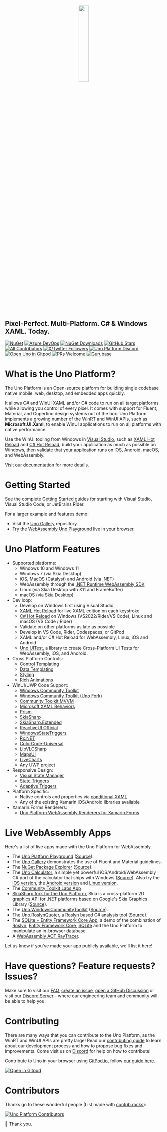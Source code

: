 ﻿<h1 align=center>
 <img align=center width="25%" src="https://raw.githubusercontent.com/unoplatform/styleguide/master/logo/uno-platform-logo-with-text.png" />
</h1>


## **Pixel-Perfect. Multi-Platform. C# & Windows XAML. Today.**

[![NuGet](https://img.shields.io/nuget/v/uno.sdk.svg?style=flat&color=159bff)](https://www.nuget.org/packages/uno.sdk/)
[![Azure DevOps](https://img.shields.io/azure-devops/build/uno-platform/1dd81cbd-cb35-41de-a570-b0df3571a196/5/master?label=master)](https://uno-platform.visualstudio.com/Uno%20Platform/_build?definitionId=5)
[![NuGet Downloads](https://img.shields.io/nuget/dt/uno.winui.svg?style=flat&color=7a67f8)](https://www.nuget.org/packages/uno.winui)
[![GitHub Stars](https://img.shields.io/github/stars/unoplatform/uno?style=flat&color=7a67f8)](https://github.com/unoplatform/uno/stargazers/)
[![All Contributors](https://img.shields.io/github/contributors/unoplatform/uno.svg?style=flat&color=7a67f8)](https://GitHub.com/unoplatform/uno/graphs/contributors)
[![X/Twitter Followers](https://img.shields.io/twitter/follow/unoplatform?label=follow%20%40unoplatform&style=flat&color=f85977&logo=x)](https://x.com/unoplatform)
[![Uno Platform Discord](https://img.shields.io/discord/1182775715242967050?label=Discord&color=f85977)](https://platform.uno/discord)
[![Open Uno in Gitpod](https://img.shields.io/badge/gitpod-setup%20automated-159bff?logo=gitpod&style=flat)](https://gitpod.io/#https://github.com/unoplatform/uno)
[![PRs Welcome](https://img.shields.io/badge/PRs-Welcome-brightgreen.svg?style=flat)](https://github.com/unoplatform/uno/blob/master/CONTRIBUTING.md)
[![Gurubase](https://img.shields.io/badge/Gurubase-Ask%20Uno%20Platform%20Guru-006BFF?style=flat)](https://gurubase.io/g/uno-platform)

# What is the Uno Platform?
The Uno Platform is an Open-source platform for building single codebase native mobile, web, desktop, and embedded apps quickly.

It allows C# and WinUI XAML and/or C# code to run on all target platforms while allowing you control of every pixel. It comes with support for Fluent, Material, and Cupertino design systems out of the box. Uno Platform implements a growing number of the WinRT and WinUI APIs, such as **Microsoft.UI.Xaml**, to enable WinUI applications to run on all platforms with native performance. 

Use the WinUI tooling from Windows in [Visual Studio](https://www.visualstudio.com/), such as [XAML Hot Reload](https://learn.microsoft.com/visualstudio/xaml-tools/xaml-hot-reload?view=vs-2019) and [C# Hot Reload](https://learn.microsoft.com/visualstudio/debugger/hot-reload), build your application as much as possible on Windows, then validate that your application runs on iOS, Android, macOS, and WebAssembly.

Visit [our documentation](doc/articles/intro.md) for more details.

# Getting Started

See the complete [Getting Started](https://platform.uno/docs/articles/get-started.html) guides for starting with Visual Studio, Visual Studio Code, or JetBrains Rider.

For a larger example and features demo:
* Visit the [Uno Gallery](https://github.com/unoplatform/uno.gallery) repository.
* Try the [WebAssembly Uno Playground](https://playground.platform.uno) live in your browser.

# Uno Platform Features
* Supported platforms:
    * Windows 10 and Windows 11
    * Windows 7 (via Skia Desktop)
    * iOS, MacOS (Catalyst) and Android (via [.NET](https://dotnet.microsoft.com/))
    * WebAssembly through the [.NET Runtime WebAssembly SDK](https://github.com/dotnet/runtime/tree/main/src/mono/wasm)
    * Linux (via Skia Desktop with X11 and FrameBuffer)
    * macOS (via Skia Desktop)
* Dev loop:
    * Develop on Windows first using Visual Studio
    * [XAML Hot Reload](https://blogs.msdn.microsoft.com/visualstudio/2016/04/06/ui-development-made-easier-with-xaml-edit-continue/) for live XAML edition on each keystroke
    * [C# Hot Reload](https://learn.microsoft.com/visualstudio/debugger/hot-reload) on Windows (VS2022/Rider/VS Code), Linux and macOS (VS Code / Rider)
    * Validate on other platforms as late as possible
    * Develop in VS Code, Rider, Codespaces, or GitPod
    * XAML and/or C# Hot Reload for WebAssembly, Linux, iOS and Android
    * [Uno.UITest](https://github.com/unoplatform/Uno.UITest), a library to create Cross-Platform UI Tests for WebAssembly, iOS, and Android.
* Cross Platform Controls:
    * [Control Templating](https://learn.microsoft.com/windows/uwp/design/controls-and-patterns/control-templates)
    * [Data Templating](https://code.msdn.microsoft.com/Data-Binding-in-UWP-b5c98114)
    * [Styling](https://learn.microsoft.com/windows/uwp/design/controls-and-patterns/xaml-styles)
    * [Rich Animations](https://learn.microsoft.com/windows/uwp/design/motion/xaml-animation)
* WinUI/UWP Code Support:
    * [Windows Community Toolkit](https://github.com/CommunityToolkit/Windows)
    * [Windows Community Toolkit (Uno Fork)](https://github.com/unoplatform/uno.WindowsCommunityToolkit)
    * [Community Toolkit MVVM](https://learn.microsoft.com/dotnet/communitytoolkit/mvvm/)
    * [Microsoft XAML Behaviors](https://github.com/unoplatform/uno.XamlBehaviors)
    * [Prism](https://github.com/prismlibrary/prism)
    * [SkiaSharp](https://github.com/mono/SkiaSharp)
    * [SkiaSharp.Extended](https://github.com/mono/SkiaSharp.Extended)
    * [ReactiveUI Official](https://github.com/reactiveui/ReactiveUI/pull/2067)
    * [WindowsStateTriggers](https://github.com/unoplatform/uno.WindowsStateTriggers)
    * [Rx.NET](https://github.com/reactiveui/Reactive.Wasm)
    * [ColorCode-Universal](https://github.com/unoplatform/uno.ColorCode-Universal)
    * [LibVLCSharp](https://github.com/videolan/libvlcsharp)
    * [MapsUI](https://github.com/Mapsui/Mapsui)
    * [LiveCharts](https://github.com/beto-rodriguez/LiveCharts2)
    * Any UWP project
* Responsive Design:
    * [Visual State Manager](https://learn.microsoft.com/uwp/api/Microsoft.UI.Xaml.VisualStateManager)
    * [State Triggers](https://blogs.msdn.microsoft.com/mvpawardprogram/2017/02/07/state-triggers-uwp-apps/)
    * [Adaptive Triggers](https://learn.microsoft.com/uwp/api/Microsoft.UI.Xaml.AdaptiveTrigger)
* Platform Specific:
    * Native controls and properties via [conditional XAML](doc/articles/platform-specific-xaml.md)
    * Any of the existing Xamarin iOS/Android libraries available
* Xamarin.Forms Renderers:
    * [Uno Platform WebAssembly Renderers for Xamarin.Forms](https://github.com/unoplatform/Uno.Xamarin.Forms.Platform)

# Live WebAssembly Apps

Here's a list of live apps made with the Uno Platform for WebAssembly.

* The [Uno Platform Playground](https://playground.platform.uno) ([Source](https://github.com/unoplatform/uno.Playground)).
* The [Uno Gallery](https://gallery.platform.uno) demonstrates the use of Fluent and Material guidelines.
* The [NuGet Package Explorer](https://nuget.info) ([Source](https://github.com/NuGetPackageExplorer/NuGetPackageExplorer)).
* The [Uno Calculator](https://calculator.platform.uno), a simple yet powerful iOS/Android/WebAssembly C# port of the calculator that ships with Windows ([Source](https://github.com/unoplatform/calculator)). Also try the [iOS version](https://apps.apple.com/app/id1464736591),  the [Android version](https://play.google.com/store/apps/details?id=uno.platform.calculator) and [Linux version](https://snapcraft.io/uno-calculator).
* The [Community Toolkit Labs App](https://toolkitlabs.dev/)
* [SkiaSharp fork for the Uno Platform](https://skiasharp-wasm.platform.uno/), Skia is a cross-platform 2D graphics API for .NET platforms based on Google's Skia Graphics Library ([Source](https://github.com/unoplatform/Uno.SkiaSharp)).
* The [Uno.WindowsCommunityToolkit](https://windowstoolkit-wasm.platform.uno/) ([Source](https://github.com/unoplatform/uno.WindowsCommunityToolkit)).
* The [Uno.RoslynQuoter](https://roslynquoter-wasm.platform.uno/), a [Roslyn](https://github.com/dotnet/roslyn) based C# analysis tool ([Source](https://github.com/unoplatform/uno.RoslynQuoter)).
* The [SQLite + Entity Framework Core App](https://sqliteefcore-wasm.platform.uno), a demo of the combination of [Roslyn](https://github.com/dotnet/roslyn), [Entity Framework Core](https://learn.microsoft.com/ef/core/), [SQLite](https://github.com/unoplatform/uno.SQLitePCLRaw.Wasm) and the Uno Platform to manipulate an in-browser database.
* A [WebAssembly AOT RayTracer](https://raytracer-mono-aot.platform.uno/).

Let us know if you've made your app publicly available, we'll list it here!

# Have questions? Feature requests? Issues?

Make sure to visit our [FAQ](doc/articles/faq.md), [create an issue](https://github.com/unoplatform/uno/issues), [open a GitHub Discussion](https://github.com/unoplatform/uno/discussions) or visit our [Discord Server](https://platform.uno/uno-discord) - where our engineering team and community will be able to help you.

# Contributing

There are many ways that you can contribute to the Uno Platform, as the WinRT and WinUI APIs are pretty large! Read our [contributing guide](CONTRIBUTING.md) to learn about our development process and how to propose bug fixes and improvements. Come visit us on [Discord](https://platform.uno/uno-discord) for help on how to contribute!

Contribute to Uno in your browser using [GitPod.io](https://gitpod.io), follow [our guide here](doc/articles/features/working-with-gitpod.md).

 [![Open in Gitpod](https://gitpod.io/button/open-in-gitpod.svg)](https://gitpod.io/#https://github.com/unoplatform/uno)

# Contributors
Thanks go to these wonderful people (List made with [contrib.rocks](https://contrib.rocks)):

[![Uno Platform Contributors](https://contrib.rocks/image?repo=unoplatform/uno&max=500)](https://github.com/unoplatform/uno/graphs/contributors)

💖 Thank you.
